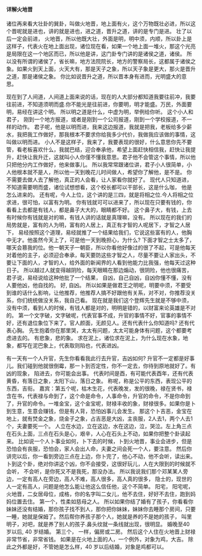 #### 详解火地晋

诸位再来看大壮卦的巽卦，叫做火地晋，地上面有火，这个万物既壮必进，所以这个晋呢就是进也，讲的就是进也，进之道，晋升之道，讲的是专门是进。
壮了以后一定会前进， 火地晋，所以他既大壮，外面是明，明中须，内顺，所以卦上是这样子，代表火在地上面出现，诸位现在看，如果一个地上面一堆火，那这个光亮是局限在这一个地区而已，所以他是讲，这门卦专门讲的是诸侯之道，诸侯。
所以没有所谓的诸侯了，省长嘛，地方法院院长，地方的警察局长，这都属于诸侯之象。如果火到天上面，火天大有，那是天子之象，所以天子象是更大，那火是晋升之道，那是诸侯之象。
你比如说晋升之道，所以晋本身有进而，光明盛大的意思。

现在到了人间道，人间道上面来说的话，现在的人大部分都知道我要往前冲，我要往前进，不知道须明而盛.你不能光是往前进，你要明，明才能盛。万民，外面要明，易经在讲这个明。
所以明之道是什么，中虚为明，举例给你听。
这个小人和君子， 刚到一个地方报道，或者是刚到一个公司报道，刚到一个学校报道，不一样的动作。
君子呢，他是以明而进，我来这边报道，我就是把我，老板给多少薪水，我把我工作做好，那我根本不要求你给我多少代价，我做我应该做的事情，这叫做以明而进。 
小人不是这样子，我来了，我要表现的很好，什么意思你先不要管，看老板喜欢什么，我就巴结，迎合奉承他，希望上面赶快相信我，赶快让我提升，赶快让我升迁，这就叫小人你僅不懂我意思。君子他不会管这个事情，所以他只把他分内工作做好，他来做事儿。
所以我常常跟诸位讲，君子小人很简单，小人他根本就不是人，所以他一天到晚花儿时间做人，希望你了解他，是不是。
你不需要去做人去了解他，真正的人会看，让人家看你就好了。
现代人只知道进，不知道需要明而盛，诸位试想想看，这个校长都可以干部长，这是什么咖， 他是怎么进来的。
还有呢，今人上位，这个讲的是三四，就是将相之位.今人将相之位求进，很可怕，以富有为明。
你有钱就可可以进来了，所以现在只要有钱的，你看看上去都是有钱人，都是鼻子大大的，眼睛都不好。
这个鼻子大，有钱，上去有时候你有钱就是对的嘛，有钱人讲的话就是真理嘛，没有。
所以现在的我们的局势就是，富有的人为明，富有的人居上，真正有才智的人呢居下，才智之人居下， 易经按照这个道理，易经就推了一个结果给我们，它说这些富有的人，他胸中无才。他虽然今天上了，可是他一天到晚担心，为什么? 下面才智之士太多了，哪天会篡我的位。他一朝天子一朝臣，所以你看他好像过的很了不起，可是他每天对着他的主子，必须迎合奉承，每天要防这些才智之人，尽量不要让人家出头，不要让下面的人，才智的人，给外面的新闻界的人看到他能力比我强，他每天过这种日子。
所以越过人就变得越阴险，每天眼睛在那边煽动，很阴险，他也很痛苦，君子说，易经说给这种他批了一个结果， 自凶，自己自凶，自凶你懂不懂，没有人要他凶，他自找的。
好, 自凶。
所以如果是做君王之明呢，明要中须，不要受到谁的话什么影响，让他推荐，他推荐人搞不好跟他有关系，对不对，你推荐没关系，你们统统做没关系，我自己看。
现在就是我们这个登辉先生就是不够中须，没有中须，看到人的时候，有钱人都是对的，明明是错的，以财富来论英雄是不对的。
第一个文字破，文字破呢，代表官事不成，升官的事情不好，官事的事情不好，还有退位象位下来了。官人颜面，无颜见人。还有代表什么你知道吗? 还有代表心胸。
先生抱着你在那里哭，太太有问题，太太可能身体有问题，这个都要考虑进去的。
有悲象，悲的象。
求在泥上，诸位求在泥上，为什么现在水象，地象，都写在泥巴象上，代表取则陷也，代表进凶。

有一天有一个人升官，先生你看看我此行去升官，吉凶如何? 升官不一定都是好事儿。我们碰到他就很倒霉，那一卜到否定性，你不一定去，你待到原地就好了。有凶的现象， 陷进去，你可能会出事。
代表时间是酉，有可能代表酉年，还有代表黄昏，有落日之象，太阳下山，落日之象。
称呢，称是公平的东西，表现公平的东西，吉衔。
嘉宾：第五个呢，枯木生花，代表晚发，发的很晚，禄在贤书，禄含在书，代表禄与命到了，这个命是命令，人事命令，升官的命令，不是你命到了，升官的命令。一堆金宝，这个金宝呢，财禄丰收的象，财禄很多。如果你是卜到生意，生意会赚钱，但是有人背，恐怕凶事儿会发生。
那这个卜吉恶，金宝在地上，就有焚金之象，烧金子之象，占吉恶是大凶，主丧服，2人去1，两个人去1个，夫妻要死一个。
人立在水边，立在这边，水在这边，泣，哭泣。左上角三点在石头上面，三点在石头是心，艰辛，人心在石头上不动，如果你把整个卦读起来。
比如说一个人卜事业如何，卜下去的时候，卜到火地晋，事业会进步，但是恐怕会有丧服，恐怕会，家人会出人命，夫妻之间会死一个人，要注意。
然后你讲完以后，你一看到旁边三点在上边，你卜完了，他心不动，他不会听，读出来。卜到这个卦，绝对你讲这个凶，你不会接受，这很好玩儿，人在大限到的时候就不会听， 不会听，是你死又不是我死，那没办法。
所以我说我们那个邓某某人旁边，一定有高人在旁边，高人不难，高人很多，高人真的很多， 隐士的，现世的人一定有高人，问题是他怎么能让他这么信任他，这个不简单。
阳宅， 阳宅呢，火地晋，二女居母位，成格，你的名字叫二女儿，他不去住，好好不去住，跑到妈妈位置去住。
第一个，性柔如慈母之人。
所以如果你结了婚有了孩子，你看看你妹妹还没有结婚，那你孩子找不到人，那你把你妹妹，妹妹你去睡那个房间，只要一睡，她就是保姆了。然后帮你养孩子那个人，她就是养的不是她的孩子， 叫里明子，对吧，就是养了别人的孩子.鼻头纹就一条线就出现，很明显。
婚晚至40 岁以后, 40 岁结婚。
第三个， 一样，偏房或二房。
然后这个人住在火地晋上财禄非常节省，非常省钱。
如果是在火地上面的人，一个例外，对象为鸡，大吉。 除此之外都是好，不管她是怎么样，40 岁以后结婚，对象是鸡都可以。